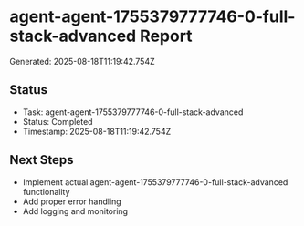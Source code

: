 # agent-agent-1755379777746-0-full-stack-advanced Report

Generated: 2025-08-18T11:19:42.754Z

## Status
- Task: agent-agent-1755379777746-0-full-stack-advanced
- Status: Completed
- Timestamp: 2025-08-18T11:19:42.754Z

## Next Steps
- Implement actual agent-agent-1755379777746-0-full-stack-advanced functionality
- Add proper error handling
- Add logging and monitoring
